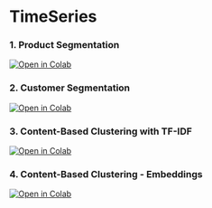 # TimeSeries

### 1. Product Segmentation

[![Open in Colab](https://colab.research.google.com/assets/colab-badge.svg)](https://colab.research.google.com/github/surajdwivedi0307/BreadcrumbsTimeSeries/blob/main/Codes/00-Introduction-to-Statsmodels.ipynb)

### 2. Customer Segmentation

[![Open in Colab](https://colab.research.google.com/assets/colab-badge.svg)](https://colab.research.google.com/github/surajdwivedi0307/BreadcrumbsTimeSeries/blob/main/Codes/Product_Segmentation_v1.ipynb)

### 3. Content-Based Clustering with TF-IDF

[![Open in Colab](https://colab.research.google.com/assets/colab-badge.svg)](https://colab.research.google.com/github/surajdwivedi0307/BreadcrumbsTimeSeries/blob/main/Codes/Product_Segmentation_v1.ipynb)

### 4. Content-Based Clustering - Embeddings

[![Open in Colab](https://colab.research.google.com/assets/colab-badge.svg)](https://colab.research.google.com/github/surajdwivedi0307/BreadcrumbsTimeSeries/blob/main/Codes/Product_Segmentation_v1.ipynb)

